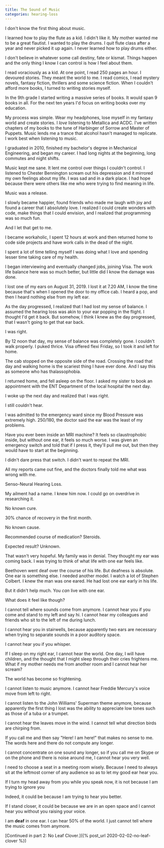 ```yaml
---
title: The Sound of Music
categories: hearing-loss
---
```



I don't know the first thing about music.

I learned how to play the flute as a kid. I didn't like it. My mother wanted me to be a great flautist. I wanted to play the drums. I quit flute class after a year and never picked it up again. I never learned how to play drums either.

I don't believe in whatever some call destiny, fate or kismat. Things happen and the only thing I know I can control is how I feel about them.

I read voraciously as a kid. At one point, I read 250 pages an hour. I devoured stories. They meant the world to me. I read comics, I read mystery novels, fantasy fiction, thrillers and some science fiction. When I couldn't afford more books, I turned to writing stories myself.

In the 9th grade I started writing a massive series of books. It would span 9 books in all. For the next ten years I'd focus on writing books over my education.

My process was simple. Wear my headphones, lose myself in my fantasy world and create stories. I *love* listening to Metallica and ACDC. I've written chapters of my books to the tune of Harbinger of Sorrow and Master of Puppets. Music lends me a trance that alcohol hasn't managed to replicate. I work best when listening to music.

I graduated in 2010, finished my bachelor's degree in Mechanical Engineering, and began my career. I had long nights at the beginning, long commutes and night shifts.

Music kept me sane. It lent me control over things I couldn't control. I listened to Chester Bennington scream out his depression and it mirrored my own feelings about my life. I was sad and in a dark place. I had hope because there were others like me who were trying to find meaning in life.

Music was a release.

I slowly became happier, found friends who made me laugh with joy and found a career that I absolutely love. I realized I could create wonders with code, make things that I could envision, and I realized that programming was so much fun.

And I let that get to me.

I became workaholic, I spent 12 hours at work and then returned home to code side projects and have work calls in the dead of the night.

I spent a lot of time telling myself I was doing what I love and spending lesser time taking care of my health.

I began interviewing and eventually changed jobs, joining Visa. The work life balance here was so much better, but little did I know the damage was done.

I lost one of my ears on August 31, 2019. I lost it at 7.20 AM, I know the time because that's when I opened the door to my office cab. I heard a pop, and then I heard nothing else from my left ear.

As the day progressed, I realized that I had lost my sense of balance. I assumed the hearing loss was akin to your ear popping in the flight. I thought I'd get it back. But somehow, I think I knew as the day progressed, that I wasn't going to get that ear back.

I was right.

By 12 noon that day, my sense of balance was completely gone. I couldn't walk properly. I puked thrice. Visa offered flexi Friday, so I took it and left for home.

The cab stopped on the opposite side of the road. Crossing the road that day and walking home is the scariest thing I have ever done. And I say this as someone who has thalassophobia.

I returned home, and fell asleep on the floor. I asked my sister to book an appointment with the ENT Department of the local hospital the next day.

I woke up the next day and realized that I was right.

I still couldn't hear.

I was admitted to the emergency ward since my Blood Pressure was extremely high. 250/180, the doctor said the ear was the least of my problems.

Have you ever been inside an MRI machine? It feels so claustrophobic inside, but without one ear, it feels so much worse. I was given an emergency switch and told that if I press it, they'll pull me out, but then they would have to start at the beginning.

I didn't dare press that switch. I didn't want to repeat the MRI.

All my reports came out fine, and the doctors finally told me what was wrong with me.

Senso-Neural Hearing Loss.

My ailment had a name. I knew him now. I could go on overdrive in researching it.

No known cure.

30% chance of recovery in the first month.

No known cause.

Recommended course of medication? Steroids.

Expected result? Unknown.

That wasn't very hopeful. My family was in denial. They thought my ear was coming back. I was trying to think of what life with one ear feels like.

Beethoven went deaf over the course of his life. But deafness is absolute. One ear is something else. I needed another model. I watch a lot of Stephen Colbert. I knew the man was one eared. He had lost one ear early in his life.

But it didn't help much. You *can* live with one ear.

What does it feel like though?

I cannot tell where sounds come from anymore. I cannot hear you if you come and stand to my left and say hi. I cannot hear my colleagues and friends who sit to the left of me during lunch.

I cannot hear you in stairwells, because apparently two ears are necessary when trying to separate sounds in a poor auditory space.

I cannot hear you if you whisper.

If I sleep on my right ear, I cannot hear the world. One day, I will have children, and the thought that I might sleep through their cries frightens me. What if my mother needs me from another room and I cannot hear her scream?

The world has become so frightening.

I cannot listen to music anymore. I cannot hear Freddie Mercury's voice move from left to right.

I cannot listen to the John Williams' Superman theme anymore, because apparently the first thing I lost was the ability to appreciate low tones such as those of a tuba or a trumpet.

I cannot hear the leaves move in the wind. I cannot tell what direction birds are chirping from.

If you call me and then say "Here! I am here!" that makes no sense to me. The words here and there do not compute any longer.

I cannot concentrate on one sound any longer, so if you call me on Skype or on the phone and there is noise around me, I cannot hear you very well.

I need to choose a seat in a meeting room wisely. Because I need to always sit at the leftmost corner of any audience so as to let my good ear hear you.

If I turn my head away from you while you speak now, it is not because I am trying to ignore you

Indeed, it could be because I am trying to hear you better.

If I stand closer, it could be because we are in an open space and I cannot hear you without you raising your voice.

I am **deaf** in one ear. I can hear 50% of the world. I just cannot tell where the music comes from anymore.

[Continued in part 2: No Leaf Clover.]({% post_url 2020-02-02-no-leaf-clover %})
